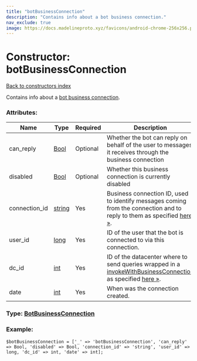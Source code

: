 ```yaml
---
title: "botBusinessConnection"
description: "Contains info about a bot business connection."
nav_exclude: true
image: https://docs.madelineproto.xyz/favicons/android-chrome-256x256.png
---
```

# Constructor: botBusinessConnection  
[Back to constructors index](/API_docs/constructors/index.html)



Contains info about a [bot business connection](https://core.telegram.org/api/business#connected-bots).

### Attributes:

| Name     |    Type       | Required | Description |
|----------|---------------|----------|-------------|
|can\_reply|[Bool](/API_docs/types/Bool.html) | Optional|Whether the bot can reply on behalf of the user to messages it receives through the business connection|
|disabled|[Bool](/API_docs/types/Bool.html) | Optional|Whether this business connection is currently disabled|
|connection\_id|[string](/API_docs/types/string.html) | Yes|Business connection ID, used to identify messages coming from the connection and to reply to them as specified [here »](https://core.telegram.org/api/business#connected-bots).|
|user\_id|[long](/API_docs/types/long.html) | Yes|ID of the user that the bot is connected to via this connection.|
|dc\_id|[int](/API_docs/types/int.html) | Yes|ID of the datacenter where to send queries wrapped in a [invokeWithBusinessConnection](../methods/invokeWithBusinessConnection.html) as specified [here »](https://core.telegram.org/api/business#connected-bots).|
|date|[int](/API_docs/types/int.html) | Yes|When was the connection created.|



### Type: [BotBusinessConnection](/API_docs/types/BotBusinessConnection.html)


### Example:

```
$botBusinessConnection = ['_' => 'botBusinessConnection', 'can_reply' => Bool, 'disabled' => Bool, 'connection_id' => 'string', 'user_id' => long, 'dc_id' => int, 'date' => int];
```  
